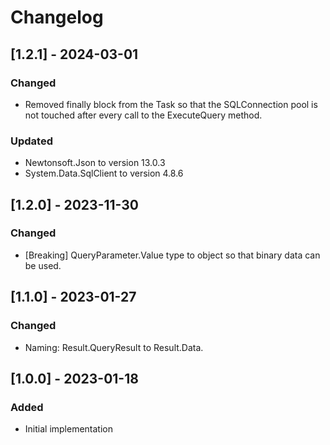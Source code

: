 # Changelog

## [1.2.1] - 2024-03-01
### Changed
- Removed finally block from the Task so that the SQLConnection pool is not touched after every call to the ExecuteQuery method.
### Updated
- Newtonsoft.Json to version 13.0.3
- System.Data.SqlClient to version 4.8.6

## [1.2.0] - 2023-11-30
### Changed
- [Breaking] QueryParameter.Value type to object so that binary data can be used.

## [1.1.0] - 2023-01-27
### Changed
- Naming: Result.QueryResult to Result.Data.

## [1.0.0] - 2023-01-18
### Added
- Initial implementation